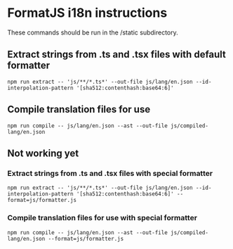 # FormatJS i18n instructions

These commands should be run in the /static subdirectory.

## Extract strings from .ts and .tsx files with default formatter

```
npm run extract -- 'js/**/*.ts*' --out-file js/lang/en.json --id-interpolation-pattern '[sha512:contenthash:base64:6]'
```

## Compile translation files for use

```
npm run compile -- js/lang/en.json --ast --out-file js/compiled-lang/en.json
```

## Not working yet

### Extract strings from .ts and .tsx files with special formatter

```
npm run extract -- 'js/**/*.ts*' --out-file js/lang/en.json --id-interpolation-pattern '[sha512:contenthash:base64:6]' --format=js/formatter.js
```

### Compile translation files for use with special formatter

```
npm run compile -- js/lang/en.json --ast --out-file js/compiled-lang/en.json --format=js/formatter.js
```
